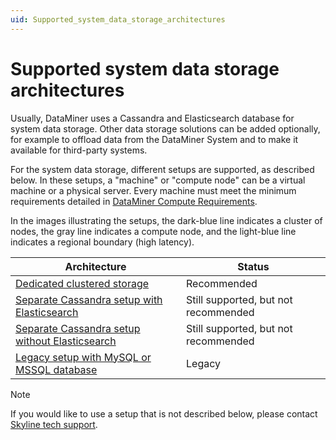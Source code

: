 ```yaml
---
uid: Supported_system_data_storage_architectures
---
```


# Supported system data storage architectures

Usually, DataMiner uses a Cassandra and Elasticsearch database for system data storage. Other data storage solutions can be added optionally, for example to offload data from the DataMiner System and to make it available for third-party systems.

For the system data storage, different setups are supported, as described below. In these setups, a "machine" or "compute node" can be a virtual machine or a physical server. Every machine must meet the minimum requirements detailed in [DataMiner Compute Requirements](xref:DataMiner_Compute_Requirements).

In the images illustrating the setups, the dark-blue line indicates a cluster of nodes, the gray line indicates a compute node, and the light-blue line indicates a regional boundary (high latency).

|Architecture | Status |
|-------------|--------|
| [Dedicated clustered storage](xref:Dedicated_clustered_storage) | Recommended |
| [Separate Cassandra setup with Elasticsearch](xref:Separate_Cassandra_setup_with_Elasticsearch) | Still supported, but not recommended |
| [Separate Cassandra setup without Elasticsearch](xref:Separate_Cassandra_setup_without_Elasticsearch) | Still supported, but not recommended |
| [Legacy setup with MySQL or MSSQL database](xref:Legacy_setup_with_MySQL_or_MSSQL_database) | Legacy |

> [!NOTE]
> If you would like to use a setup that is not described below, please contact [Skyline tech support](mailto:techsupport@skyline.be).
